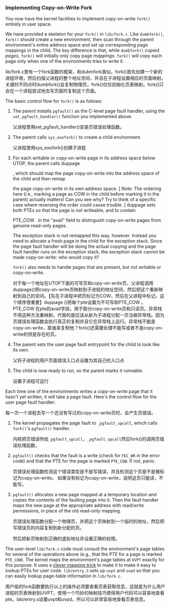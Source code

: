 ### Implementing Copy-on-Write Fork

You now have the kernel facilities to implement copy-on-write `fork()` entirely in user space.



We have provided a skeleton for your `fork()` in `lib/fork.c`. Like `dumbfork()`, `fork()` should create a new environment, then scan through the parent environment's entire address space and set up corresponding page mappings in the child. The key difference is that, while `dumbfork()` copied *pages*, `fork()` will initially only copy page *mappings*. `fork()` will copy each page only when one of the environments tries to write it.

lib/fork.c里有一个fork函数的框架，和dubmfork类似。fork()首先创建一个新的进程环境，然后扫描父进程的整个地址空间，并且在子进程设置相应的页面映射。关键的不同点时dumbfork()会复制物理页，fork()仅仅初始化页表映射。fork()只会在一个进程尝试地去写页面时复制这个页面。

The basic control flow for `fork()` is as follows:

1. The parent installs `pgfault()` as the C-level page fault handler, using the `set_pgfault_handler()` function you implemented above.

   父进程使用set_pgfault_handler()安装页错误处理函数。

2. The parent calls `sys_exofork()` to create a child environment.

   父进程使用sys_exofork()创建子进程

3. For each writable or copy-on-write page in its address space below UTOP, the parent calls duppage

   , which should map the page copy-on-write into the address space of the child and then remap

    the page copy-on-write in its own address space. [ Note: The ordering here (i.e., marking a page as COW in the child before marking it in the parent) actually matters! Can you see why? Try to think of a specific case where reversing the order could cause trouble. ] duppage sets both PTEs so that the page is not writeable, and to contain

   PTE_COW . in the "avail" field to distinguish copy-on-write pages from genuine read-only pages.

   The exception stack is *not* remapped this way, however. Instead you need to allocate a fresh page in the child for the exception stack. Since the page fault handler will be doing the actual copying and the page fault handler runs on the exception stack, the exception stack cannot be made copy-on-write: who would copy it?

   `fork()` also needs to handle pages that are present, but not writable or copy-on-write.

   对于每一个地址在UTOP下面的可写页和copy-on-write页，父进程调用duppage()把copy-on-write页映射到子进程的地址空间，然后把这个重新映射到自己的空间。【先在子进程中把页标记为COW，然后在父进程中标记。这个顺序很重要】duppage ()把每个pte设置为不可写和PTE_COW 。PTE_COW 在pte的avail字段，用于取分copy-on-write页和只读页。异常栈不用这种方法重映射。代替的是应该从新为子进程分配一页当做异常栈。因为页错误处理函数会执行真正的复制并且它在异常栈上运行。异常栈不能是copy-on-write，那谁来复制他？fork()还需要处理不能写或者不是copy-on-write的但是存在的页。

4. The parent sets the user page fault entrypoint for the child to look like its own.

   父将子进程的用户页面错误入口点设置为其自己的入口点

5. The child is now ready to run, so the parent marks it runnable.

   设置子进程可运行

Each time one of the environments writes a copy-on-write page that it hasn't yet written, it will take a page fault. Here's the control flow for the user page fault handler:

每一次一个进程去写一个还没有写过的copy-on-write页时，会产生页错误。

1. The kernel propagates the page fault to `_pgfault_upcall`, which calls `fork()`'s `pgfault()` handler.

   内核把页错误传给`_pgfault_upcall`，`_pgfault_upcall`然后fork()的调用页错误处理函数。

2. `pgfault()` checks that the fault is a write (check for `FEC_WR` in the error code) and that the PTE for the page is marked `PTE_COW`. If not, panic.

   ​	页错误处理函数检测这个错误类型是不是写错误，并且检测这个页是不是被标记为copy-on-write。 如果没有标记为copy-on-write，说明这页只能读，不能写。

3. `pgfault()` allocates a new page mapped at a temporary location and copies the contents of the faulting page into it. Then the fault handler maps the new page at the appropriate address with read/write permissions, in place of the old read-only mapping.

   ​	页错误处理函数分配一个物理页，并把这个页映射到一个临时的地址，然后把写错误页的内容复制到新分配的页。

   然后把新页映射到正确的虚拟地址并设置正确的权限。

The user-level `lib/fork.c` code must consult the environment's page tables for several of the operations above (e.g., that the PTE for a page is marked `PTE_COW`). The kernel maps the environment's page tables at `UVPT` exactly for this purpose. It uses a [clever mapping trick](https://pdos.csail.mit.edu/6.828/2018/labs/lab4/uvpt.html) to make it to make it easy to lookup PTEs for user code. `lib/entry.S` sets up `uvpt` and `uvpd` so that you can easily lookup page-table information in `lib/fork.c`.

用户级的fork函数要执行以上的操作必须要查看页表获取信息，这就是为什么用户进程的页表映射到UVPT，使用一个巧妙的映射技巧使得用户代码可以容易地查看pte。lab/entry.s设置uvpt和uvpd，所以可以非常容易地查看页表信息。